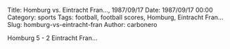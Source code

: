 Title: Homburg vs. Eintracht Fran…, 1987/09/17
Date: 1987/09/17 00:00
Category: sports
Tags: football, football scores, Homburg, Eintracht Fran…
Slug: homburg-vs-eintracht-fran
Author: carbonero


Homburg 5 - 2 Eintracht Fran…
